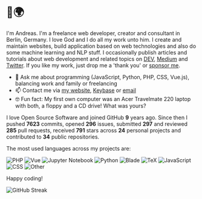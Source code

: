 # 👋🌍

I'm Andreas. I'm a freelance web developer, creator and consultant in Berlin, Germany. I love God and I do all my work unto him. I create and maintain websites, build application based on web technologies and also do some machine learning and NLP stuff. I occasionally publish articles and tutorials about web development and related topics on [DEV](https://dev.to/devmount), [Medium](https://medium.com/@devmount) and [Twitter](https://twitter.com/devmount). If you like my work, just drop me a 'thank you' or [sponsor me](https://github.com/sponsors/devmount).

- 💬 Ask me about programming (JavaScript, Python, PHP, CSS, Vue.js), balancing work and family or freelancing
- 📫 Contact me via [my website](https://devmount.de/en#contact), [Keybase](https://keybase.io/devmount) or [email](mailto:hello@devmount.de)
- 🤓 Fun fact: My first own computer was an Acer Travelmate 220 laptop with both, a floppy and a CD drive! What was yours?

I love Open Source Software and joined GitHub **9** years ago. Since then I pushed **7623** commits, opened **296** issues, submitted **297** and reviewed **285** pull requests, received **791** stars across **24** personal projects and contributed to **34** public repositories.

The most used languages across my projects are:

![PHP](https://img.shields.io/static/v1?style=flat-square&label=PHP&color=555&labelColor=%234F5D95&message=31.4%25)
![Vue](https://img.shields.io/static/v1?style=flat-square&label=Vue&color=555&labelColor=%2341b883&message=31.1%25)
![Jupyter Notebook](https://img.shields.io/static/v1?style=flat-square&label=Jupyter%20Notebook&color=555&labelColor=%23DA5B0B&message=11.3%25)
![Python](https://img.shields.io/static/v1?style=flat-square&label=Python&color=555&labelColor=%233572A5&message=8.7%25)
![Blade](https://img.shields.io/static/v1?style=flat-square&label=Blade&color=555&labelColor=%23f7523f&message=4.5%25)
![TeX](https://img.shields.io/static/v1?style=flat-square&label=TeX&color=555&labelColor=%233D6117&message=3.7%25)
![JavaScript](https://img.shields.io/static/v1?style=flat-square&label=JavaScript&color=555&labelColor=%23f1e05a&message=3.1%25)
![CSS](https://img.shields.io/static/v1?style=flat-square&label=CSS&color=555&labelColor=%23563d7c&message=1.7%25)
![Other](https://img.shields.io/static/v1?style=flat-square&label=Other&color=555&labelColor=%23ededed&message=3.9%25)

Happy coding!

![GitHub Streak](https://streak-stats.demolab.com?user=devmount&theme=transparent&hide_border=true&fire=26A641&sideNums=26A641&currStreakNum=26A641&sideLabels=006D32&currStreakLabel=006D32&ring=0E4429&stroke=161B22&dates=629488)
